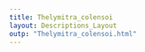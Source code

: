 ```yaml
---
title: Thelymitra_colensoi
layout: Descriptions_Layout 
outp: "Thelymitra_colensoi.html"
---
```



